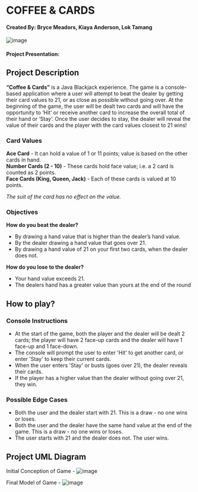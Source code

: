 # COFFEE & CARDS

#### Created By: Bryce Meadors, Kiaya Anderson, Lok Tamang

![image](https://cdn.pixabay.com/photo/2020/11/16/23/12/poker-5750834__340.jpg)

#### Project Presentation: 

## Project Description
**“Coffee & Cards”** is a Java Blackjack experience. The game is
a console-based application where a user will attempt to
beat the dealer by getting their card values to 21, or as close
as possible without going over. At the beginning of the
game, the user will be dealt two cards and will have the
opportunity to ‘Hit’ or receive another card to increase the
overall total of their hand or ‘Stay’. Once the user decides to stay,
the dealer will reveal the value of their cards and the player with the
card values closest to 21 wins!

### Card Values
**Ace Card** - It can hold a value of 1 or 11 points; value is based on the other cards
in hand.<br>
**Number Cards (2 - 10)** - These cards hold face value; i.e. a 2 card is counted
as 2 points. <br>
**Face Cards (King, Queen, Jack)** - Each of these cards is valued at 10 points.

*The suit of the card has no effect on the value.*

### Objectives
**How do you beat the dealer?**
- By drawing a hand value that is higher than the dealer’s hand value.
- By the dealer drawing a hand value that goes over 21.
- By drawing a hand value of 21 on your first two cards,
when the dealer does not.

**How do you lose to the dealer?**
- Your hand value exceeds 21.
- The dealers hand has a greater value than yours at the end of the round

## How to play?

### Console Instructions
- At the start of the game, both the player and the dealer will be dealt 2 cards;
the player will have 2 face-up cards and the dealer will have 1 face-up and 1 face-down. 
- The console will prompt the user to enter 'Hit' to get another card, 
or enter 'Stay' to keep their current cards.
- When the user enters 'Stay' or busts (goes over 21), the dealer reveals their cards.
- If the player has a higher value than the dealer without going over 21, they win. 

### Possible Edge Cases
- Both the user and the dealer start with 21. This is a draw - no one wins or loses.
- Both the user and the dealer have the same hand value at the end of the game. This is a draw - no one wins or loses.
- The user starts with 21 and the dealer does not. The user wins.

## Project UML Diagram
Initial Conception of Game -
![image](https://res.cloudinary.com/kacloud20/image/upload/v1668621505/TLGFinalProject/Screen_Shot_2022-11-16_at_12.55.25_PM_cxwnut.png)

Final Model of Game -
![image](https://res.cloudinary.com/kacloud20/image/upload/v1668711142/TLGFinalProject/Screen_Shot_2022-11-17_at_1.52.07_PM_gw4cqi.png)